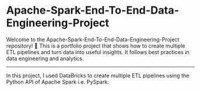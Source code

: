 # Apache-Spark-End-To-End-Data-Engineering-Project
Welcome to the Apache-Spark-End-To-End-Data-Engineering-Project repository! 🚀
This is a portfolio project that shows how to create multiple ETL pipelines and turn data into useful insights. It follows best practices in data engineering and analytics.

---
In this project, I used DataBricks to create multiple ETL pipelines using the Python API of Apache Spark i.e. PySpark.

